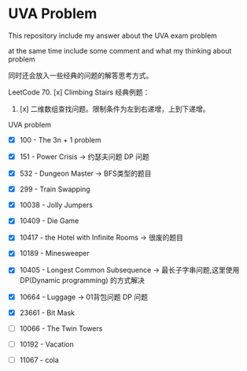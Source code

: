 # UVA Problem

This repository include my answer about the UVA exam problem

at the same time include some comment and what my thinking about problem

同时还会放入一些经典的问题的解答思考方式。

LeetCode
70. [x] Climbing Stairs
经典例题：
1. [x] 二维数组查找问题。限制条件为左到右递增，上到下递增。

UVA problem
* [x] 100 - The 3n + 1 problem
* [x] 151 - Power Crisis -> 约瑟夫问题 DP 问题
* [x] 532 - Dungeon Master -> BFS类型的题目
* [x] 299 - Train Swapping
* [x] 10038 - Jolly Jumpers
* [x] 10409 - Die Game
* [x] 10417 - the Hotel with Infinite Rooms -> 很废的题目
* [x] 10189 - Minesweeper
* [x] 10405 - Longest Common Subsequence -> 最长子字串问题,这里使用 DP(Dynamic programming) 的方式解决
* [x] 10664 - Luggage -> 01背包问题 DP 问题
* [x] 23661 - Bit Mask
* [ ] 10066 - The Twin Towers
* [ ] 10192 - Vacation
* [ ] 11067 - cola

